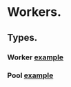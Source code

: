 # Workers.

## Types.
### Worker [example](https://github.com/sipki-corp/workers/blob/main/examples/worker/main.go)
### Pool [example](https://github.com/sipki-corp/workers/blob/main/examples/pool/main.go)
